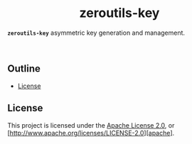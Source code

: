 <div align="center">
  <!-- <a href="https://github.com/zerocore-ai/zeroutils" target="_blank">
    <img src="https://raw.githubusercontent.com/zerocore-ai/zeroutils/main/assets/a_logo.png" alt="zeroutils Logo" width="100"></img>
  </a> -->

  <h1 align="center">zeroutils-key</h1>

  <!-- <p>
    <a href="https://crates.io/crates/zeroutils">
      <img src="https://img.shields.io/crates/v/zeroutils?label=crates" alt="Crate">
    </a>
    <a href="https://codecov.io/gh/zerocore-ai/zeroutils">
      <img src="https://codecov.io/gh/zerocore-ai/zeroutils/branch/main/graph/badge.svg?token=SOMETOKEN" alt="Code Coverage"/>
    </a>
    <a href="https://github.com/zerocore-ai/zeroutils/actions?query=">
      <img src="https://github.com/zerocore-ai/zeroutils/actions/workflows/tests_and_checks.yml/badge.svg" alt="Build Status">
    </a>
    <a href="https://github.com/zerocore-ai/zeroutils/blob/main/LICENSE">
      <img src="https://img.shields.io/badge/License-Apache%202.0-blue.svg" alt="License">
    </a>
    <a href="https://docs.rs/zeroutils">
      <img src="https://img.shields.io/static/v1?label=Docs&message=docs.rs&color=blue" alt="Docs">
    </a>
  </p> -->
</div>

**`zeroutils-key`** asymmetric key generation and management.

</br>

##

## Outline

- [License](#license)

## License

This project is licensed under the [Apache License 2.0](./LICENSE), or
[http://www.apache.org/licenses/LICENSE-2.0][apache].

[apache]: https://www.apache.org/licenses/LICENSE-2.0
